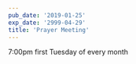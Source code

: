 ```yaml
---
pub_date: '2019-01-25'
exp_date: '2999-04-29'
title: 'Prayer Meeting'
---
```


7:00pm first Tuesday of every month
